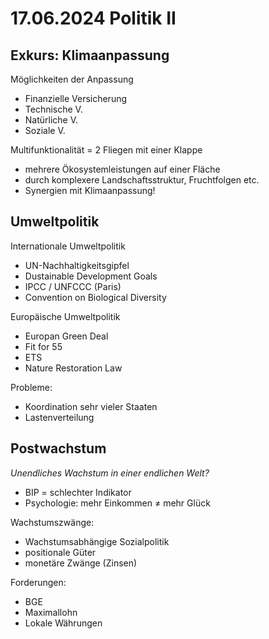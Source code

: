 # 17.06.2024 Politik II



## Exkurs: Klimaanpassung

Möglichkeiten der Anpassung

- Finanzielle Versicherung
- Technische V.
- Natürliche V.
- Soziale V.



Multifunktionalität = 2 Fliegen mit einer Klappe

- mehrere Ökosystemleistungen auf einer Fläche
- durch komplexere Landschaftsstruktur, Fruchtfolgen etc.
- Synergien mit Klimaanpassung!



## Umweltpolitik

Internationale Umweltpolitik

- UN-Nachhaltigkeitsgipfel
- Dustainable Development Goals
- IPCC / UNFCCC (Paris)
- Convention on Biological Diversity 



Europäische Umweltpolitik

- Europan Green Deal
- Fit for 55
- ETS
- Nature Restoration Law



Probleme: 

- Koordination sehr vieler Staaten
- Lastenverteilung



## Postwachstum

*Unendliches Wachstum in einer endlichen Welt?*

- BIP = schlechter Indikator
- Psychologie: mehr Einkommen $\neq$ mehr Glück



Wachstumszwänge:

- Wachstumsabhängige Sozialpolitik
- positionale Güter
- monetäre Zwänge (Zinsen)



Forderungen:

- BGE
- Maximallohn
- Lokale Währungen

 
